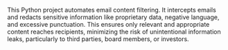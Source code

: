 This Python project automates email content filtering. 
It intercepts emails and redacts sensitive information like proprietary data, negative language, and excessive punctuation. 
This ensures only relevant and appropriate content reaches recipients, minimizing the risk of unintentional information leaks, particularly to third parties, board members, or investors.
